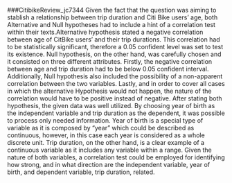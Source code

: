 ###CitibikeReview_jc7344
Given the fact that the question was aiming to stablish a relationship between trip duration and Citi Bike users’ age, both Alternative and Null hypotheses had to include a hint of a correlation test within their texts.Alternative hypothesis stated a negative correlation between age of CitBike users’ and their trip durations. This correlation had to be statistically significant, therefore a 0.05 confident level was set to test its existence. Null hypothesis, on the other hand, was carefully chosen and it consisted on three different attributes. Firstly, the negative correlation between age and trip duration had to be below 0.05 confident interval. Additionally, Null hypothesis also included the possibility of a non-apparent correlation between the two variables. Lastly, and in order to cover all cases in which the alternative Hypothesis would not happen, the nature of the correlation would have to be positive instead of negative. After stating both hypothesis, the given data was well utilized. By choosing year of birth as the independent variable and trip duration as the dependent, it was possible to process only needed information. Year of birth is a special type of variable as it is composed by “year” which could be described as continuous, however, in this case each year is considered as a whole discrete unit. Trip duration, on the other hand, is a clear example of a continuous variable as it includes any variable within a range. Given the nature of both variables, a correlation test could be employed for identifying how strong, and in what direction are the independent variable, year of birth, and dependent variable, trip duration, related.
